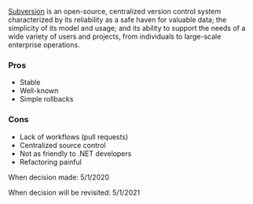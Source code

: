 [Subversion](https://subversion.apache.org/) is an open-source, centralized version control system characterized by its reliability as a safe haven for valuable data; the simplicity of its model and usage; and its ability to support the needs of a wide variety of users and projects, from individuals to large-scale enterprise operations.

### Pros
* Stable
* Well-known
* Simple rollbacks

### Cons
* Lack of workflows (pull requests)
* Centralized source control
* Not as friendly to .NET developers
* Refactoring painful


When decision made: 5/1/2020

When decision will be revisited: 5/1/2021